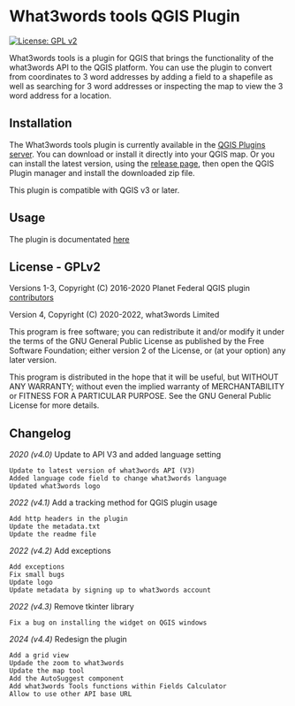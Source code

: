# What3words tools QGIS Plugin

[![License: GPL v2](https://img.shields.io/badge/License-GPLv2-blue.svg)](./LICENSE.md)

What3words tools is a plugin for QGIS that brings the functionality of the what3words API to the QGIS platform. You can use the plugin to convert from coordinates to 3 word addresses by adding a field to a shapefile as well as searching for 3 word addresses or inspecting the map to view the 3 word address for a location.

## Installation
The What3words tools plugin is currently available in the [QGIS Plugins server](https://plugins.qgis.org/plugins/what3words/). You can download or install it directly into your QGIS map.
Or you can install the latest version, using the [release page](https://github.com/what3words/qgis-what3words-plugin/releases), then open the QGIS Plugin manager and install the downloaded zip file.

This plugin is compatible with QGIS v3 or later.

## Usage

The plugin is documentated [here](https://developer.what3words.com/tools/gis-extensions/qgis)

## License - GPLv2

Versions 1-3, Copyright  (C) 2016-2020 Planet Federal QGIS plugin [contributors](CONTRIBUTING.rst)

Version 4, Copyright (C) 2020-2022, what3words Limited

This program is free software; you can redistribute it and/or modify it under the terms of the GNU General Public License as published by the Free Software Foundation; either version 2 of the License, or (at your option) any later version.

This program is distributed in the hope that it will be useful, but WITHOUT ANY WARRANTY; without even the implied warranty of MERCHANTABILITY or FITNESS FOR A PARTICULAR PURPOSE. See the GNU General Public License for more details.

## Changelog

*2020 (v4.0)*
Update to API V3 and added language setting

    Update to latest version of what3words API (V3)
    Added language code field to change what3words language
    Updated what3words logo

*2022 (v4.1)*
Add a tracking method for QGIS plugin usage

    Add http headers in the plugin
    Update the metadata.txt
    Update the readme file

*2022 (v4.2)*
Add exceptions

    Add exceptions
    Fix small bugs
    Update logo
    Update metadata by signing up to what3words account

*2022 (v4.3)*
Remove tkinter library 
    
    Fix a bug on installing the widget on QGIS windows

*2024 (v4.4)*
Redesign the plugin
    
    Add a grid view
    Updade the zoom to what3words 
    Update the map tool 
    Add the AutoSuggest component
    Add what3words Tools functions within Fields Calculator
    Allow to use other API base URL